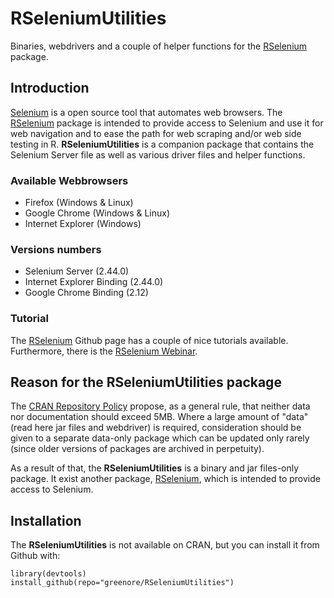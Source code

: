 RSeleniumUtilities
==================

Binaries, webdrivers and a couple of helper functions for the [RSelenium][] package. 

## Introduction

[Selenium][] is a open source tool that automates web browsers. The [RSelenium][] package is intended to provide access to Selenium and use it for web navigation and to ease the path for web scraping and/or web side testing in R. __RSeleniumUtilities__ is a companion package that contains the Selenium Server file as well as various driver files and helper functions.

### Available Webbrowsers
- Firefox (Windows & Linux)
- Google Chrome (Windows & Linux)
- Internet Explorer (Windows)

### Versions numbers
- Selenium Server (2.44.0)
- Internet Explorer Binding (2.44.0)
- Google Chrome Binding (2.12)

### Tutorial
The [RSelenium][] Github page has a couple of nice tutorials available. Furthermore, there is the [RSelenium Webinar][].

## Reason for the RSeleniumUtilities package

The [CRAN Repository Policy][] propose, as a general rule, that neither data nor documentation should exceed 5MB. Where a large amount of "data" (read here jar files and webdriver) is required, consideration should be given to a separate data-only package which can be updated only rarely (since older versions of packages are archived in perpetuity).

As a result of that, the __RSeleniumUtilities__ is a binary and jar files-only package. It exist another package, [RSelenium][], which is intended to provide access to Selenium.

## Installation
The __RSeleniumUtilities__ is not available on CRAN, but you can install it from Github with:

```
library(devtools)
install_github(repo="greenore/RSeleniumUtilities")
```

[Selenium]: http://docs.seleniumhq.org/
[RSelenium]: https://github.com/ropensci/RSelenium
[RSelenium Webinar]: https://www.youtube.com/watch?v=ic65SWRWrKA
[CRAN Repository Policy]: http://cran.r-project.org/web/packages/policies.html
